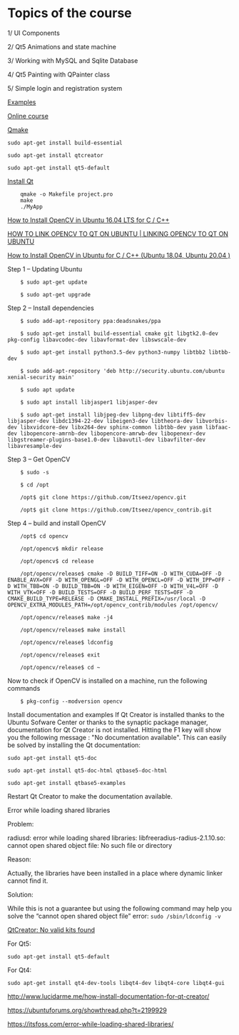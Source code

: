 
# Topics of the course

1/ UI Components

2/ Qt5 Animations and state machine 

3/ Working with MySQL and Sqlite Database

4/ Qt5 Painting with QPainter class

5/ Simple login and registration system

[Examples](https://codeloop.org/)

[Online course](https://www.youtube.com/watch?v=Et_bgnJ_Hhg)

[Qmake](https://doc.qt.io/qt-6/qmake-tutorial.html)

    sudo apt-get install build-essential

    sudo apt-get install qtcreator

    sudo apt-get install qt5-default
    
[Install Qt](https://stackoverflow.com/questions/48147356/install-qt-on-ubuntu)

        qmake -o Makefile project.pro
        make
        ./MyApp
        
[How to Install OpenCV in Ubuntu 16.04 LTS for C / C++](http://www.codebind.com/cpp-tutorial/install-opencv-ubuntu-cpp/)

[HOW TO LINK OPENCV TO QT ON UBUNTU | LINKING OPENCV TO QT ON UBUNTU](https://www.youtube.com/watch?v=_PsxwpJnWD0)

[How to Install OpenCV in Ubuntu for C / C++ (Ubuntu 18.04, Ubuntu 20.04 )](https://www.youtube.com/watch?v=6pABIQl1ZP0)

Step 1 – Updating Ubuntu

        $ sudo apt-get update

        $ sudo apt-get upgrade

Step 2 – Install dependencies

        $ sudo add-apt-repository ppa:deadsnakes/ppa

        $ sudo apt-get install build-essential cmake git libgtk2.0-dev pkg-config libavcodec-dev libavformat-dev libswscale-dev

        $ sudo apt-get install python3.5-dev python3-numpy libtbb2 libtbb-dev
        
        $ sudo add-apt-repository 'deb http://security.ubuntu.com/ubuntu xenial-security main'
        
        $ sudo apt update
        
        $ sudo apt install libjasper1 libjasper-dev

        $ sudo apt-get install libjpeg-dev libpng-dev libtiff5-dev libjasper-dev libdc1394-22-dev libeigen3-dev libtheora-dev libvorbis-dev libxvidcore-dev libx264-dev sphinx-common libtbb-dev yasm libfaac-dev libopencore-amrnb-dev libopencore-amrwb-dev libopenexr-dev libgstreamer-plugins-base1.0-dev libavutil-dev libavfilter-dev libavresample-dev

Step 3 –  Get OpenCV

        $ sudo -s

        $ cd /opt

        /opt$ git clone https://github.com/Itseez/opencv.git

        /opt$ git clone https://github.com/Itseez/opencv_contrib.git

Step 4 – build and install OpenCV

        /opt$ cd opencv

        /opt/opencv$ mkdir release

        /opt/opencv$ cd release

        /opt/opencv/release$ cmake -D BUILD_TIFF=ON -D WITH_CUDA=OFF -D ENABLE_AVX=OFF -D WITH_OPENGL=OFF -D WITH_OPENCL=OFF -D WITH_IPP=OFF -D WITH_TBB=ON -D BUILD_TBB=ON -D WITH_EIGEN=OFF -D WITH_V4L=OFF -D WITH_VTK=OFF -D BUILD_TESTS=OFF -D BUILD_PERF_TESTS=OFF -D CMAKE_BUILD_TYPE=RELEASE -D CMAKE_INSTALL_PREFIX=/usr/local -D OPENCV_EXTRA_MODULES_PATH=/opt/opencv_contrib/modules /opt/opencv/

        /opt/opencv/release$ make -j4

        /opt/opencv/release$ make install

        /opt/opencv/release$ ldconfig

        /opt/opencv/release$ exit

        /opt/opencv/release$ cd ~

Now to check if OpenCV is installed on a machine, run the following commands

        $ pkg-config --modversion opencv

Install documentation and examples If Qt Creator is installed thanks to the Ubuntu Sofware Center or thanks to the synaptic package manager, documentation for Qt Creator is not installed. Hitting the F1 key will show you the following message : "No documentation available". This can easily be solved by installing the Qt documentation:

    sudo apt-get install qt5-doc

    sudo apt-get install qt5-doc-html qtbase5-doc-html

    sudo apt-get install qtbase5-examples

Restart Qt Creator to make the documentation available.

Error while loading shared libraries

Problem:

radiusd: error while loading shared libraries: libfreeradius-radius-2.1.10.so: cannot open shared object file: No such file or directory

Reason:

Actually, the libraries have been installed in a place where dynamic linker cannot find it.

Solution:

While this is not a guarantee but using the following command may help you solve the “cannot open shared object file” error: `sudo /sbin/ldconfig -v`

[QtCreator: No valid kits found](https://stackoverflow.com/questions/26499404/qtcreator-no-valid-kits-found)

For Qt5:

    sudo apt-get install qt5-default
        
For Qt4:

    sudo apt-get install qt4-dev-tools libqt4-dev libqt4-core libqt4-gui

http://www.lucidarme.me/how-install-documentation-for-qt-creator/

https://ubuntuforums.org/showthread.php?t=2199929

https://itsfoss.com/error-while-loading-shared-libraries/

